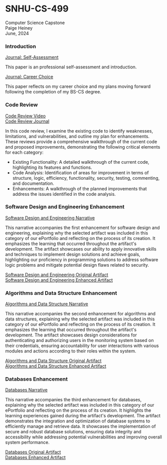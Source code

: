 # SNHU-CS-499
Computer Science Capstone<br>Paige Heiney<br>June, 2024

### Introduction

[Journal: Self-Assessment](CS499/Module%207-1%20Professional%20Self-Assessment.pdf "Journal: Self-Assessment")

This paper is an professional self-assessment and introduction. 

[Journal: Career Choice](CS499/CS-499%20Journal%204-1.pdf "Journal: Career Choice")

This paper reflects on my career choice and my plans moving forward following the completion of my BS-CS degree. 


### Code Review

[Code Review Video](CS499/Code%20Review.mp4 "Code Review Video")<br/>
[Code Review Journal](CS499/Code%20Review%20Journal.pdf "Code Review Journal")


In this code review, I examine the existing code to identify weaknesses, limitations, and vulnerabilities, and outline my plan for enhancements. These reviews provide a comprehensive walkthrough of the current code and proposed improvements, demonstrating the following critical elements for each category:

* Existing Functionality: A detailed walkthrough of the current code, highlighting its features and functions.
* Code Analysis: Identification of areas for improvement in terms of structure, logic, efficiency, functionality, security, testing, commenting, and documentation.
* Enhancements: A walkthrough of the planned improvements that address the issues identified in the code analysis.

### Software Design and Engineering Enhancement

[Software Design and Engineering Narrative](CS499/Milestone%202%20Narrative.pdf "Software Design and Engineering - trips.js")

This narrative accompanies the first enhancement for software design and engineering, explaining why the selected artifact was included in this category of our ePortfolio and reflecting on the process of its creation. It emphasizes the learning that occurred throughout the artifact's development. The artifact showcases our ability to apply innovative skills and techniques to implement design solutions and achieve goals, highlighting our proficiency in programming solutions to address software logic problems and mitigate potential design flaws related to security.

[Software Design and Engineering Original Artifact](CS499/Original/trips.js "Software Design and Engineering - Original trips.js")</br>
[Software Design and Engineering Enhanced Artifact](CS499/Enhanced/trips.js "Software Design and Engineering - Enhanced trips.js")


### Algorithms and Data Structure Enhancement

[Algorithms and Data Structure Narrative](CS499/Milestone%203%20Narrative.pdf "Algorithms and Data Structure - index.js")

This narrative accompanies the second enhancement for algorithms and data structures, explaining why the selected artifact was included in this category of our ePortfolio and reflecting on the process of its creation. It emphasizes the learning that occurred throughout the artifact's development. The artifact showcases design considerations for authenticating and authorizing users in the monitoring system based on their credentials, ensuring accountability for user interactions with various modules and actions according to their roles within the system.

[Algorithms and Data Structure Original Artifact](CS499/Original/index.js "Algorithms and Data Structure - Original index.js")</br>
[Algorithms and Data Structure Enhanced Artifact](CS499/Enhanced/index.js "Algorithms and Data Structure - Enhanded index.js")


### Databases Enhancement

[Databases Narrative](CS499/Milestone%204%20Narrative.pdf "Databases - user.js")</br> 


This narrative accompanies the third enhancement for databases, explaining why the selected artifact was included in this category of our ePortfolio and reflecting on the process of its creation. It highlights the learning experiences gained during the artifact's development. The artifact demonstrates the integration and optimization of database systems to efficiently manage and retrieve data. It showcases the implementation of secure and robust database solutions, ensuring data integrity and accessibility while addressing potential vulnerabilities and improving overall system performance.

[Databases Original Artifact](CS499/Original/user.js "Algorithms and Data Structure - Original user.js")</br>
[Databases Enhanced Artifact ](CS499/Enhanced/user.js "Algorithms and Data Structure - Enhanded user.js")







